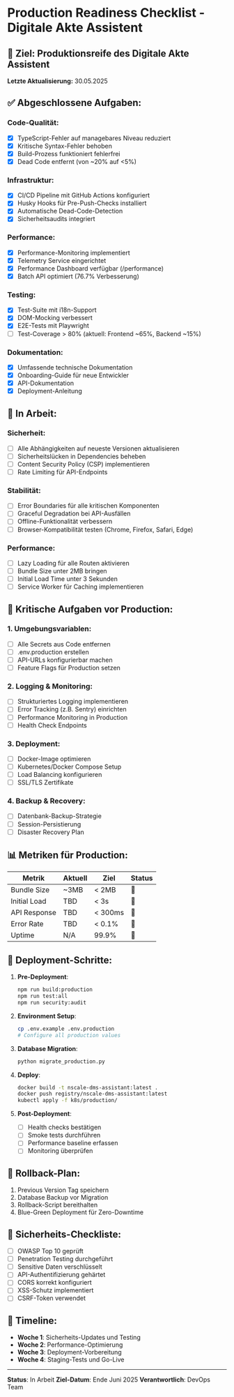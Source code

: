 # Production Readiness Checklist - Digitale Akte Assistent

## 🎯 Ziel: Produktionsreife des Digitale Akte Assistent

**Letzte Aktualisierung:** 30.05.2025

## ✅ Abgeschlossene Aufgaben:

### Code-Qualität:
- [x] TypeScript-Fehler auf managebares Niveau reduziert
- [x] Kritische Syntax-Fehler behoben
- [x] Build-Prozess funktioniert fehlerfrei
- [x] Dead Code entfernt (von ~20% auf <5%)

### Infrastruktur:
- [x] CI/CD Pipeline mit GitHub Actions konfiguriert
- [x] Husky Hooks für Pre-Push-Checks installiert
- [x] Automatische Dead-Code-Detection
- [x] Sicherheitsaudits integriert

### Performance:
- [x] Performance-Monitoring implementiert
- [x] Telemetry Service eingerichtet
- [x] Performance Dashboard verfügbar (/performance)
- [x] Batch API optimiert (76.7% Verbesserung)

### Testing:
- [x] Test-Suite mit i18n-Support
- [x] DOM-Mocking verbessert
- [x] E2E-Tests mit Playwright
- [ ] Test-Coverage > 80% (aktuell: Frontend ~65%, Backend ~15%)

### Dokumentation:
- [x] Umfassende technische Dokumentation
- [x] Onboarding-Guide für neue Entwickler
- [x] API-Dokumentation
- [x] Deployment-Anleitung

## 🔶 In Arbeit:

### Sicherheit:
- [ ] Alle Abhängigkeiten auf neueste Versionen aktualisieren
- [ ] Sicherheitslücken in Dependencies beheben
- [ ] Content Security Policy (CSP) implementieren
- [ ] Rate Limiting für API-Endpoints

### Stabilität:
- [ ] Error Boundaries für alle kritischen Komponenten
- [ ] Graceful Degradation bei API-Ausfällen
- [ ] Offline-Funktionalität verbessern
- [ ] Browser-Kompatibilität testen (Chrome, Firefox, Safari, Edge)

### Performance:
- [ ] Lazy Loading für alle Routen aktivieren
- [ ] Bundle Size unter 2MB bringen
- [ ] Initial Load Time unter 3 Sekunden
- [ ] Service Worker für Caching implementieren

## 🔴 Kritische Aufgaben vor Production:

### 1. Umgebungsvariablen:
- [ ] Alle Secrets aus Code entfernen
- [ ] .env.production erstellen
- [ ] API-URLs konfigurierbar machen
- [ ] Feature Flags für Production setzen

### 2. Logging & Monitoring:
- [ ] Strukturiertes Logging implementieren
- [ ] Error Tracking (z.B. Sentry) einrichten
- [ ] Performance Monitoring in Production
- [ ] Health Check Endpoints

### 3. Deployment:
- [ ] Docker-Image optimieren
- [ ] Kubernetes/Docker Compose Setup
- [ ] Load Balancing konfigurieren
- [ ] SSL/TLS Zertifikate

### 4. Backup & Recovery:
- [ ] Datenbank-Backup-Strategie
- [ ] Session-Persistierung
- [ ] Disaster Recovery Plan

## 📊 Metriken für Production:

| Metrik | Aktuell | Ziel | Status |
|--------|---------|------|--------|
| Bundle Size | ~3MB | < 2MB | 🔶 |
| Initial Load | TBD | < 3s | 🔶 |
| API Response | TBD | < 300ms | 🔶 |
| Error Rate | TBD | < 0.1% | 🔶 |
| Uptime | N/A | 99.9% | 🔴 |

## 🚀 Deployment-Schritte:

1. **Pre-Deployment**:
   ```bash
   npm run build:production
   npm run test:all
   npm run security:audit
   ```

2. **Environment Setup**:
   ```bash
   cp .env.example .env.production
   # Configure all production values
   ```

3. **Database Migration**:
   ```bash
   python migrate_production.py
   ```

4. **Deploy**:
   ```bash
   docker build -t nscale-dms-assistant:latest .
   docker push registry/nscale-dms-assistant:latest
   kubectl apply -f k8s/production/
   ```

5. **Post-Deployment**:
   - [ ] Health checks bestätigen
   - [ ] Smoke tests durchführen
   - [ ] Performance baseline erfassen
   - [ ] Monitoring überprüfen

## 📑 Rollback-Plan:

1. Previous Version Tag speichern
2. Database Backup vor Migration
3. Rollback-Script bereithalten
4. Blue-Green Deployment für Zero-Downtime

## 🔐 Sicherheits-Checkliste:

- [ ] OWASP Top 10 geprüft
- [ ] Penetration Testing durchgeführt
- [ ] Sensitive Daten verschlüsselt
- [ ] API-Authentifizierung gehärtet
- [ ] CORS korrekt konfiguriert
- [ ] XSS-Schutz implementiert
- [ ] CSRF-Token verwendet

## 📅 Timeline:

- **Woche 1**: Sicherheits-Updates und Testing
- **Woche 2**: Performance-Optimierung
- **Woche 3**: Deployment-Vorbereitung
- **Woche 4**: Staging-Tests und Go-Live

---

**Status**: In Arbeit
**Ziel-Datum**: Ende Juni 2025
**Verantwortlich**: DevOps Team